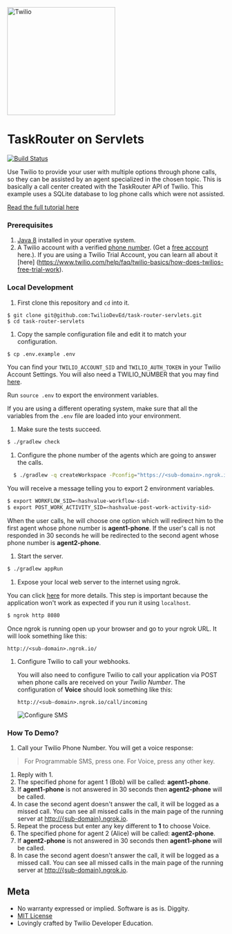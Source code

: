 <a href="https://www.twilio.com">
  <img src="https://static0.twilio.com/marketing/bundles/marketing/img/logos/wordmark-red.svg" alt="Twilio" width="250" />
</a>

# TaskRouter on Servlets

[![Build Status](https://travis-ci.org/TwilioDevEd/task-router-servlets.svg?branch=master)](https://travis-ci.org/TwilioDevEd/task-router-servlets)

Use Twilio to provide your user with multiple options through phone calls, so
they can be assisted by an agent specialized in the chosen topic. This is
basically a call center created with the TaskRouter API of Twilio. This example
uses a SQLite database to log phone calls which were not assisted.

[Read the full tutorial here](//www.twilio.com/docs/tutorials/walkthrough/task-router/java/servlets)

### Prerequisites

1. [Java 8](http://www.oracle.com/technetwork/java/javase/downloads/jdk8-downloads-2133151.html)
   installed in your operative system.
1. A Twilio account with a verified [phone number][twilio-phone-number].
   (Get a [free account](//www.twilio.com/try-twilio?utm_campaign=tutorials&utm_medium=readme)
   here.). If you are using a Twilio Trial Account, you can learn all about it [here]
   (https://www.twilio.com/help/faq/twilio-basics/how-does-twilios-free-trial-work).

### Local Development

1. First clone this repository and `cd` into it.

  ```
  $ git clone git@github.com:TwilioDevEd/task-router-servlets.git
  $ cd task-router-servlets
  ```

1. Copy the sample configuration file and edit it to match your configuration.

  ```bash
  $ cp .env.example .env
  ```

  You can find your `TWILIO_ACCOUNT_SID` and `TWILIO_AUTH_TOKEN` in your
  Twilio Account Settings. You will also need a TWILIO_NUMBER that you
  may find [here][twilio-phone-number].

  Run `source .env` to export the environment variables.

  If you are using a different operating system, make sure that all the
  variables from the `.env` file are loaded into your environment.

1. Make sure the tests succeed.

  ```bash
  $ ./gradlew check
  ```

1. Configure the phone number of the agents which are going to answer the calls.

  ```bash
    $ ./gradlew -q createWorkspace -Pconfig="https://<sub-domain>.ngrok.io <agent1-phone> <agent2-phone>"
  ```

  You will receive a message telling you to export 2 environment variables.

  ```bash
  $ export WORKFLOW_SID=<hashvalue-workflow-sid>
  $ export POST_WORK_ACTIVITY_SID=<hashvalue-post-work-activity-sid>
  ```

  When the user calls, he will choose one option which will redirect him to
  the first agent whose phone number is __agent1-phone__. If the user's call
  is not responded in 30 seconds he will be redirected to the second agent whose
  phone number is __agent2-phone__.

1. Start the server.

  ```bash
  $ ./gradlew appRun
  ```

1. Expose your local web server to the internet using ngrok.

  You can click [here](https://www.twilio.com/blog/2015/09/6-awesome-reasons-to-use-ngrok-when-testing-webhooks.html)
  for more details. This step is important because the application won't
  work as expected if you run it using `localhost`.

  ```bash
  $ ngrok http 8080
  ```

  Once ngrok is running open up your browser and go to your ngrok URL. It will look something like this:

  `http://<sub-domain>.ngrok.io/`

1. Configure Twilio to call your webhooks.

   You will also need to configure Twilio to call your application via POST when
   phone calls are received on your _Twilio Number_. The configuration of
   **Voice** should look something like this:

   ```
   http://<sub-domain>.ngrok.io/call/incoming
   ```

   ![Configure SMS](http://howtodocs.s3.amazonaws.com/twilio-number-config-all-med.gif)

### How To Demo?

1. Call your Twilio Phone Number. You will get a voice response:

  > For Programmable SMS, press one.
  For Voice, press any other key.

1. Reply with 1.
1. The specified phone for agent 1 (Bob) will be called:  __agent1-phone__.
1. If __agent1-phone__ is not answered in 30 seconds then __agent2-phone__ will
  be called.
1. In case the second agent doesn't answer the call, it will be logged as a
  missed call. You can see all missed calls in the main page of the running
  server at [http://{sub-domain}.ngrok.io](//localhost:8080).
1. Repeat the process but enter any key different to __1__ to choose Voice.
1. The specified phone for agent 2 (Alice) will be called:  __agent2-phone__.
1. If __agent2-phone__ is not answered in 30 seconds then __agent1-phone__ will
  be called.
1. In case the second agent doesn't answer the call, it will be logged as a
  missed call. You can see all missed calls in the main page of the running
  server at [http://{sub-domain}.ngrok.io](//localhost:8080).
  
 [twilio-phone-number]: https://www.twilio.com/console/phone-numbers/incoming

 ## Meta

 * No warranty expressed or implied. Software is as is. Diggity.
 * [MIT License](http://www.opensource.org/licenses/mit-license.html)
 * Lovingly crafted by Twilio Developer Education.
